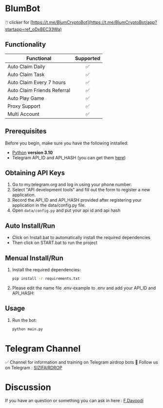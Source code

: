 # BlumBot
🖱️ clicker for [https://t.me/BlumCryptoBot](https://t.me/BlumCryptoBot/app?startapp=ref_oDxBEC33Wa)

## Functionality
| Functional                                                     | Supported |
|----------------------------------------------------------------|:---------:|
| Auto Claim Daily                                               |     ✅     |
| Auto Claim Task                                                |     ✅     |
| Auto Claim Every 7 hours                                       |     ✅     |
| Auto Claim Friends Referral                                    |     ✅     |
| Auto Play Game                                                 |     ✅     |
| Proxy Support                                                  |     ✅     |
| Multi Account                                                  |     ✅     |


## Prerequisites
Before you begin, make sure you have the following installed:
- [Python](https://www.python.org/downloads/) **version 3.10**
- Telegram API_ID and API_HASH (you can get them [here](https://my.telegram.org/auth))

## Obtaining API Keys
1. Go to my.telegram.org and log in using your phone number.
2. Select "API development tools" and fill out the form to register a new application.
3. Record the API_ID and API_HASH provided after registering your application in the data/config.py file.
4. Open `data/config.py` and put your api id and api hash

## Auto Install/Run
- Click on Install.bat to automatically install the required dependencies 
- Then click on START.bat to run the project

## Menual Install/Run
1. Install the required dependencies:
   ```bash
   pip install -r requirements.txt
   ```
2. Please edit the name file .env-example to .env and add your API_ID and API_HASH:
   
## Usage
1. Run the bot:
   ```bash
   python main.py
   ```
 
# Telegram Channel

✅ Channel for information and training on Telegram airdrop bots 🔷 Follow us on Telegram : [SIZIFAIRDROP](https://t.me/sizifairdrop)
   
# Discussion

If you have an question or something you can ask in here : [F.Davoodi](https://t.me/sizifart)
